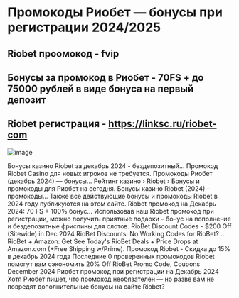 # Промокоды Риобет — бонусы при регистрации 2024/2025

## Riobet проомокод - fvip

## Бонусы за промокод в Риобет - 70FS + до 75000 рублей в виде бонуса на первый депозит

## Riobet регистрация - https://linksc.ru/riobet-com

![image](https://github.com/user-attachments/assets/eba9a532-0c98-40a6-8b91-b28c38a280ef)


Бонусы казино Riobet за декабрь 2024 - бездепозитный...
Промокод Riobet Casino для новых игроков не требуется.
Промокоды Риобет (декабрь 2024) — бонусы...
Рейтинг казино › Riobet › Бонусы и промокоды для Риобет на сегодня.
Бонусы казино Riobet (2024) - промокоды...
Также все действующие бонусы и промокоды Riobet в 2024 году публикуются на этом сайте.
Riobet промокод на Декабрь 2024: 70 FS + 100% бонус...
Использовав наш Riobet промокод при регистрации, можно получить приятные подарки – бонус на пополнение и бездепозитные фриспины для слотов.
RioBet Discount Codes - $200 Off (Sitewide) in Dec 2024
RioBet Discounts: No Working Codes for RioBet? ... RioBet + Amazon: Get See Today's RioBet Deals + Price Drops at Amazon.com (+Free Shipping w/Prime).
Промокод Riobet - Скидка до 15% в декабрь 2024 года
Последние 0 проверенных промокодов Riobet помогут вам сэкономить
20% Off RioBet Promo Code, Coupons December 2024
Риобет промокод при регистрации на Декабрь 2024
Хотя Риобет пишет, что промокод необязателен — но разве вам не повредят дополнительные бонусы на сайте Riobet?
